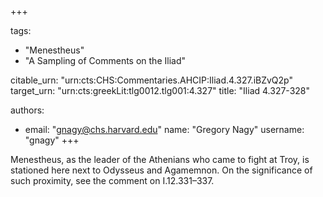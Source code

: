 +++

tags:
- "Menestheus"
- "A Sampling of Comments on the Iliad"

citable_urn: "urn:cts:CHS:Commentaries.AHCIP:Iliad.4.327.iBZvQ2p"
target_urn: "urn:cts:greekLit:tlg0012.tlg001:4.327"
title: "Iliad 4.327-328"

authors:
- email: "gnagy@chs.harvard.edu"
  name: "Gregory Nagy"
  username: "gnagy"
+++

<p>Menestheus, as the leader of the Athenians who came to fight at Troy, is stationed here next to Odysseus and Agamemnon. On the significance of such proximity, see the comment on I.12.331–337. </p>
